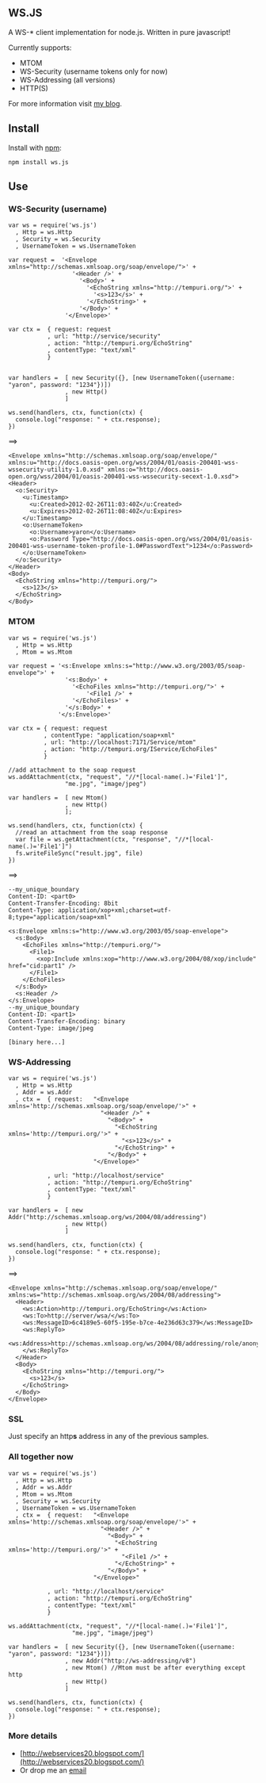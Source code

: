 ## WS.JS
A WS-* client implementation for node.js. Written in pure javascript!

Currently supports:

* MTOM
* WS-Security (username tokens only for now)
* WS-Addressing (all versions)
* HTTP(S)

For more information visit [my blog](http://webservices20.blogspot.com/).

## Install
Install with [npm](http://github.com/isaacs/npm):

    npm install ws.js

## Use

### WS-Security (username)
    var ws = require('ws.js')
      , Http = ws.Http
      , Security = ws.Security
      , UsernameToken = ws.UsernameToken

    var request =  '<Envelope xmlns="http://schemas.xmlsoap.org/soap/envelope/">' +
                      '<Header />' +
                        '<Body>' +
                          '<EchoString xmlns="http://tempuri.org/">' +
                            '<s>123</s>' +
                          '</EchoString>' +
                        '</Body>' +
                    '</Envelope>'

    var ctx =  { request: request 
               , url: "http://service/security"
               , action: "http://tempuri.org/EchoString"
               , contentType: "text/xml" 
               }


    var handlers =  [ new Security({}, [new UsernameToken({username: "yaron", password: "1234"})])
                    , new Http()
                    ]

    ws.send(handlers, ctx, function(ctx) {                    
      console.log("response: " + ctx.response);
    })

==>

    <Envelope xmlns="http://schemas.xmlsoap.org/soap/envelope/" xmlns:u="http://docs.oasis-open.org/wss/2004/01/oasis-200401-wss-wssecurity-utility-1.0.xsd" xmlns:o="http://docs.oasis-open.org/wss/2004/01/oasis-200401-wss-wssecurity-secext-1.0.xsd">
    <Header>
      <o:Security>
        <u:Timestamp>
          <u:Created>2012-02-26T11:03:40Z</u:Created>
          <u:Expires>2012-02-26T11:08:40Z</u:Expires>
        </u:Timestamp>
        <o:UsernameToken>
          <o:Username>yaron</o:Username>
          <o:Password Type="http://docs.oasis-open.org/wss/2004/01/oasis-200401-wss-username-token-profile-1.0#PasswordText">1234</o:Password>
        </o:UsernameToken>
      </o:Security>
    </Header>
    <Body>
      <EchoString xmlns="http://tempuri.org/">
        <s>123</s>
      </EchoString>
    </Body>
  </Envelope>

### MTOM    
    var ws = require('ws.js')
      , Http = ws.Http
      , Mtom = ws.Mtom

    var request = '<s:Envelope xmlns:s="http://www.w3.org/2003/05/soap-envelope">' +
                    '<s:Body>' +
                      '<EchoFiles xmlns="http://tempuri.org/">' +                        
                          '<File1 />' +
                      '</EchoFiles>' +
                    '</s:Body>' +
                  '</s:Envelope>'   
    
    var ctx = { request: request
              , contentType: "application/soap+xml"
              , url: "http://localhost:7171/Service/mtom"
              , action: "http://tempuri.org/IService/EchoFiles"
              }

    //add attachment to the soap request
    ws.addAttachment(ctx, "request", "//*[local-name(.)='File1']", 
                    "me.jpg", "image/jpeg")
    
    var handlers =  [ new Mtom()
                    , new Http()
                    ];
    
    ws.send(handlers, ctx, function(ctx) {      
      //read an attachment from the soap response
      var file = ws.getAttachment(ctx, "response", "//*[local-name(.)='File1']")
      fs.writeFileSync("result.jpg", file)      
    })

==>

    --my_unique_boundary
    Content-ID: <part0>
    Content-Transfer-Encoding: 8bit
    Content-Type: application/xop+xml;charset=utf-8;type="application/soap+xml"

    <s:Envelope xmlns:s="http://www.w3.org/2003/05/soap-envelope">
      <s:Body>
        <EchoFiles xmlns="http://tempuri.org/">
          <File1>
            <xop:Include xmlns:xop="http://www.w3.org/2004/08/xop/include" href="cid:part1" />
          </File1>
        </EchoFiles>
      </s:Body>
      <s:Header />
    </s:Envelope>
    --my_unique_boundary
    Content-ID: <part1>
    Content-Transfer-Encoding: binary
    Content-Type: image/jpeg

    [binary here...]

### WS-Addressing
    var ws = require('ws.js')
      , Http = ws.Http
      , Addr = ws.Addr
      , ctx =  { request:   "<Envelope xmlns='http://schemas.xmlsoap.org/soap/envelope/'>" +
                              "<Header />" +
                                "<Body>" +
                                  "<EchoString xmlns='http://tempuri.org/'>" +
                                    "<s>123</s>" +
                                  "</EchoString>" +
                                "</Body>" +
                            "</Envelope>"

               , url: "http://localhost/service"
               , action: "http://tempuri.org/EchoString"
               , contentType: "text/xml" 
               }

    var handlers =  [ new Addr("http://schemas.xmlsoap.org/ws/2004/08/addressing")
                    , new Http()
                    ]

    ws.send(handlers, ctx, function(ctx) {                    
      console.log("response: " + ctx.response);
    })

==>

    <Envelope xmlns="http://schemas.xmlsoap.org/soap/envelope/" xmlns:ws="http://schemas.xmlsoap.org/ws/2004/08/addressing">
      <Header>
        <ws:Action>http://tempuri.org/EchoString</ws:Action>
        <ws:To>http://server/wsa/</ws:To>
        <ws:MessageID>6c4189e5-60f5-195e-b7ce-4e236d63c379</ws:MessageID>
        <ws:ReplyTo>
          <ws:Address>http://schemas.xmlsoap.org/ws/2004/08/addressing/role/anonymous</ws:Address>
        </ws:ReplyTo>
      </Header>
      <Body>
        <EchoString xmlns="http://tempuri.org/">
          <s>123</s>
        </EchoString>
      </Body>
    </Envelope>

### SSL
Just specify an http**s** address in any of the previous samples.

### All together now
    var ws = require('ws.js')
      , Http = ws.Http
      , Addr = ws.Addr
      , Mtom = ws.Mtom
      , Security = ws.Security
      , UsernameToken = ws.UsernameToken
      , ctx =  { request:   "<Envelope xmlns='http://schemas.xmlsoap.org/soap/envelope/'>" +
                              "<Header />" +
                                "<Body>" +
                                  "<EchoString xmlns='http://tempuri.org/'>" +
                                    "<File1 />" +
                                  "</EchoString>" +
                                "</Body>" +
                            "</Envelope>"

               , url: "http://localhost/service"
               , action: "http://tempuri.org/EchoString"
               , contentType: "text/xml" 
               }

    ws.addAttachment(ctx, "request", "//*[local-name(.)='File1']", 
                      "me.jpg", "image/jpeg")

    var handlers =  [ new Security({}, [new UsernameToken({username: "yaron", password: "1234"})])
                    , new Addr("http://ws-addressing/v8")
                    , new Mtom() //Mtom must be after everything except http
                    , new Http()
                    ]

    ws.send(handlers, ctx, function(ctx) {                    
      console.log("response: " + ctx.response);
    })

### More details
* [http://webservices20.blogspot.com/](http://webservices20.blogspot.com/)
* Or drop me an [email](mailto:yaronn01@gmail.com)
